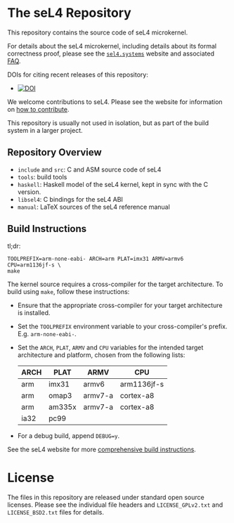 <!--
  Copyright 2014, General Dynamics C4 Systems

  This software may be distributed and modified according to the terms of
  the GNU General Public License version 2. Note that NO WARRANTY is provided.
  See "LICENSE_GPLv2.txt" for details.

  @TAG(GD_GPL)
-->

The seL4 Repository
===================

This repository contains the source code of seL4 microkernel.

For details about the seL4 microkernel, including details about its formal
correctness proof, please see the [`sel4.systems`][1] website and associated
[FAQ][2].

DOIs for citing recent releases of this repository:
  * [![DOI][4]](http://dx.doi.org/10.5281/zenodo.11247)

We welcome contributions to seL4. Please see the website for information
on [how to contribute][3].

This repository is usually not used in isolation, but as part of the build
system in a larger project.

  [1]: http://sel4.systems/
  [2]: http://sel4.systems/Info/FAQ/
  [3]: http://sel4.systems/Contributing/
  [4]: https://zenodo.org/badge/doi/10.5281/zenodo.11247.png

Repository Overview
-------------------

  * `include` and `src`: C and ASM source code of seL4
  * `tools`: build tools
  * `haskell`: Haskell model of the seL4 kernel,
               kept in sync with the C version.
  * `libsel4`: C bindings for the seL4 ABI
  * `manual`: LaTeX sources of the seL4 reference manual


Build Instructions
------------------

tl;dr:

    TOOLPREFIX=arm-none-eabi- ARCH=arm PLAT=imx31 ARMV=armv6 CPU=arm1136jf-s \
 	make

The kernel source requires a cross-compiler for the target architecture. To
build using `make`, follow these instructions:

 * Ensure that the appropriate cross-compiler for your target
   architecture is installed.

 * Set the `TOOLPREFIX` environment variable to your cross-compiler's
   prefix. E.g. `arm-none-eabi-`.

 * Set the `ARCH`, `PLAT`, `ARMV` and `CPU` variables for the intended target
   architecture and platform, chosen from the following lists:

    ARCH | PLAT   | ARMV    | CPU
    -----|--------|---------|-----------
    arm  | imx31  | armv6   | arm1136jf-s
    arm  | omap3  | armv7-a | cortex-a8
    arm  | am335x | armv7-a | cortex-a8
    ia32 | pc99   |         |

 * For a debug build, append `DEBUG=y`.

See the seL4 website for more [comprehensive build instructions][5].

 [5]: http://sel4.systems/Download/


License
=======

The files in this repository are released under standard open source licenses.
Please see the individual file headers and `LICENSE_GPLv2.txt` and
`LICENSE_BSD2.txt` files for details.
